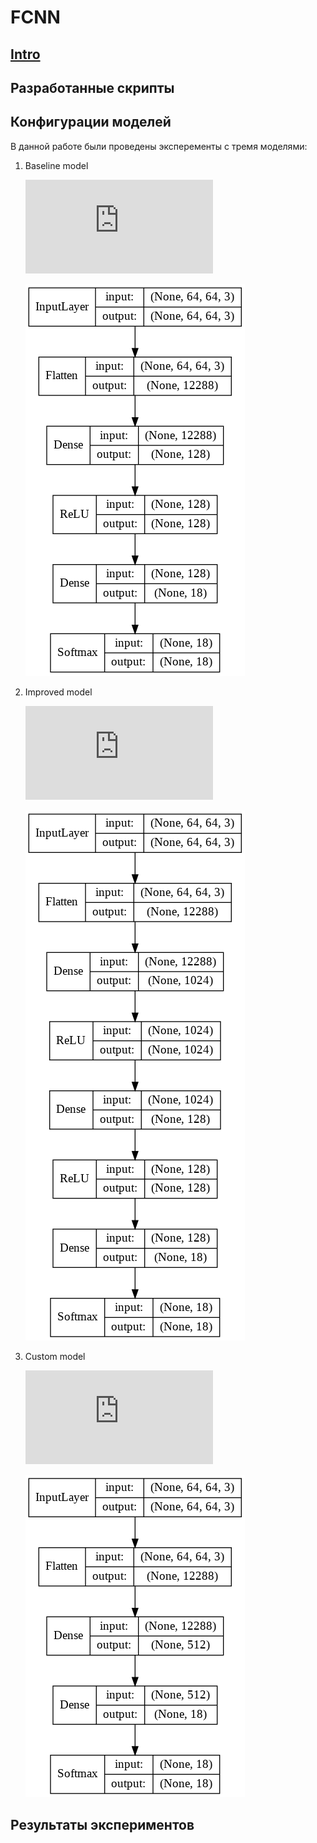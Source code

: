 # FCNN

## [Intro](../README.md)

## Разработанные скрипты

## Конфигурации моделей

В данной работе были проведены эксперементы с тремя моделями: 

1. Baseline model

    ![equation](https://latex.codecogs.com/gif.latex?%24%24n%20%5Ctimes%2064%20%5Ctimes%2064%20%5Ctimes%203%20%5Crightarrow%20n%20%5Ctimes%20128%20%5Crightarrow%20RELU%20%5Crightarrow%20n%20%5Ctimes%2018%20%5Crightarrow%20SOFTMAX%24%24)  
    
    ![baseline model](./images/baseline_model.png)

2. Improved model

    ![equation](https://latex.codecogs.com/gif.latex?%24%24n%20%5Ctimes%2064%20%5Ctimes%2064%20%5Ctimes%203%20%5Crightarrow%20n%20%5Ctimes%201024%20%5Crightarrow%20RELU%20%5Crightarrow%20n%20%5Ctimes%20128%20%5Crightarrow%20RELU%20%5Crightarrow%20n%20%5Ctimes%2018%20%5Crightarrow%20SOFTMAX%24%24)
    
    ![improved model](./images/improved_model.png)
    
3. Custom model

    ![equation](https://latex.codecogs.com/gif.latex?%24%24n%20%5Ctimes%2064%20%5Ctimes%2064%20%5Ctimes%203%20%5Crightarrow%20n%20%5Ctimes%20512%20%5Crightarrow%20ReLU%20%5Crightarrow%20n%20%5Ctimes%2018%20%5Crightarrow%20SOFTMAX%24%24)
    
    ![custom model](./images/custom_model.png)
    
## Результаты экспериментов